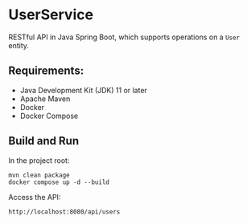 # UserService

RESTful API in Java Spring Boot, which supports operations on a `User` entity.

## Requirements:

* Java Development Kit (JDK) 11 or later
* Apache Maven
* Docker
* Docker Compose

## Build and Run

In the project root:

```shell
mvn clean package
docker compose up -d --build
```

Access the API:

`http://localhost:8080/api/users`
